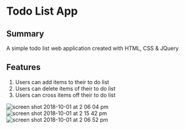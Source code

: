 # Todo List App

## Summary 
A simple todo list web application created with HTML, CSS & JQuery

## Features
1. Users can add items to their to do list
2. Users can delete items of their to do list
3. Users can cross items off their to do list

![screen shot 2018-10-01 at 2 06 04 pm](https://user-images.githubusercontent.com/19616063/46307429-e4378980-c584-11e8-921c-4146f1eb7a04.png)
![screen shot 2018-10-01 at 2 15 42 pm](https://user-images.githubusercontent.com/19616063/46307428-e4378980-c584-11e8-8b3a-e5ff46bcdcf5.png)
![screen shot 2018-10-01 at 2 06 52 pm](https://user-images.githubusercontent.com/19616063/46307430-e4d02000-c584-11e8-9e40-9b5ce1797ca2.png)
